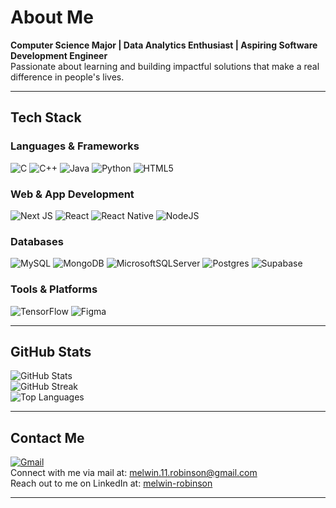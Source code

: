 # About Me

**Computer Science Major | Data Analytics Enthusiast | Aspiring Software Development Engineer**  
Passionate about learning and building impactful solutions that make a real difference in people's lives.

---

## Tech Stack

### Languages & Frameworks  
![C](https://img.shields.io/badge/c-%2300599C.svg?style=flat&logo=c&logoColor=white) 
![C++](https://img.shields.io/badge/c++-%2300599C.svg?style=flat&logo=c%2B%2B&logoColor=white) 
![Java](https://img.shields.io/badge/java-%23ED8B00.svg?style=flat&logo=openjdk&logoColor=white) 
![Python](https://img.shields.io/badge/python-3670A0?style=flat&logo=python&logoColor=ffdd54) 
![HTML5](https://img.shields.io/badge/html5-%23E34F26.svg?style=flat&logo=html5&logoColor=white)

### Web & App Development  
![Next JS](https://img.shields.io/badge/Next-black?style=flat&logo=next.js&logoColor=white) 
![React](https://img.shields.io/badge/react-%2320232a.svg?style=flat&logo=react&logoColor=%2361DAFB) 
![React Native](https://img.shields.io/badge/react_native-%2320232a.svg?style=flat&logo=react&logoColor=%2361DAFB) 
![NodeJS](https://img.shields.io/badge/node.js-6DA55F?style=flat&logo=node.js&logoColor=white)

### Databases  
![MySQL](https://img.shields.io/badge/mysql-4479A1.svg?style=flat&logo=mysql&logoColor=white) 
![MongoDB](https://img.shields.io/badge/MongoDB-%234ea94b.svg?style=flat&logo=mongodb&logoColor=white) 
![MicrosoftSQLServer](https://img.shields.io/badge/Microsoft%20SQL%20Server-CC2927?style=flat&logo=microsoft%20sql%20server&logoColor=white) 
![Postgres](https://img.shields.io/badge/postgres-%23316192.svg?style=flat&logo=postgresql&logoColor=white) 
![Supabase](https://img.shields.io/badge/Supabase-3ECF8E?style=flat&logo=supabase&logoColor=white)

### Tools & Platforms  
![TensorFlow](https://img.shields.io/badge/TensorFlow-%23FF6F00.svg?style=flat&logo=TensorFlow&logoColor=white) 
![Figma](https://img.shields.io/badge/figma-%23F24E1E.svg?style=flat&logo=figma&logoColor=white)

---

## GitHub Stats

![GitHub Stats](https://github-readme-stats.vercel.app/api?username=melwin-11&theme=dark&hide_border=false&include_all_commits=false&count_private=false)<br> 
![GitHub Streak](https://nirzak-streak-stats.vercel.app/?user=melwin-11&theme=dark&hide_border=false)<br>
![Top Languages](https://github-readme-stats.vercel.app/api/top-langs/?username=melwin-11&theme=dark&hide_border=false&layout=compact)<br>

---

## Contact Me

[![Gmail](https://img.shields.io/badge/Gmail-D14836?style=flat&logo=gmail&logoColor=white)](mailto:melwin.11.robinson@gmail.com)  
Connect with me via mail at: [melwin.11.robinson@gmail.com](mailto:melwin.11.robinson@gmail.com)  
Reach out to me on LinkedIn at: [melwin-robinson](https://linkedin.com/in/melwin-robinson)


---

<!-- Proudly created with GPRM (https://gprm.itsvg.in) -->
